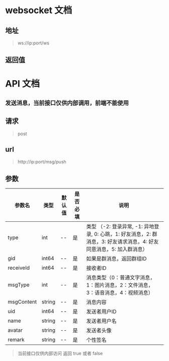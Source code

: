 # websocket 文档

## 地址
> ws://ip:port/ws

## 返回值




# API 文档

## `发送消息，当前接口仅供内部调用，前端不能使用`
##  请求
> post
> 
## url

> http://ip:port/msg/push

## 参数
|  参数名   | 类型  | 默认值  | 是否必填  | 说明  |
|  ----  | ----  | ----  | ----  | ----  |
| type  | int | -- | 是 | 类型 （-2: 登录异常, -1: 异地登录, 0: 心跳，1: 好友消息，2: 群消息，3: 好友请求消息，4: 好友同意消息，5: 加入群消息）|
| gid  | int64 | -- | 是 |如果是群消息，返回群组ID |
| receiveId  | int64 | -- | 是 |接收者ID |
| msgType  | int | -- | 是 |消息类型（0：普通文字消息，1：图片消息，2：文件消息，3：语音消息，4：视频消息） |
| msgContent  | string | -- | 是 |消息内容 |
| uid  | int64 | -- | 是 |发送者用户ID |
| name  | string | -- | 是 |发送者用户名 |
| avatar  | string | -- | 是 |发送者头像 |
| remark  | string | -- | 是 |个性签名 |

> 当前接口仅供内部访问 返回 true 或者 false